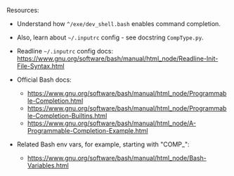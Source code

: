 
Resources:

*   Understand how `^/exe/dev_shell.bash` enables command completion.

*   Also, learn about `~/.inputrc` config - see docstring `CompType.py`.

*   Readline `~/.inputrc` config docs:
    https://www.gnu.org/software/bash/manual/html_node/Readline-Init-File-Syntax.html

*   Official Bash docs:
    *   https://www.gnu.org/software/bash/manual/html_node/Programmable-Completion.html
    *   https://www.gnu.org/software/bash/manual/html_node/Programmable-Completion-Builtins.html
    *   https://www.gnu.org/software/bash/manual/html_node/A-Programmable-Completion-Example.html

*   Related Bash env vars, for example, starting with "COMP_":
    *   https://www.gnu.org/software/bash/manual/html_node/Bash-Variables.html
